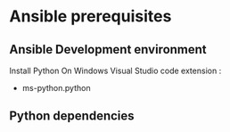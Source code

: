 # Ansible prerequisites

## Ansible Development environment

Install Python On Windows
Visual Studio code extension :

* ms-python.python

## Python dependencies




